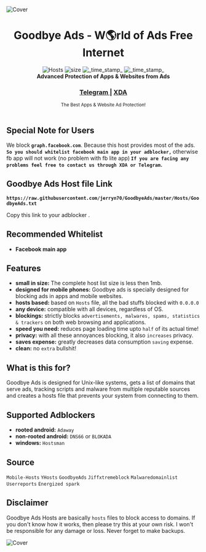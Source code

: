 ![Cover](http://i.imgur.com/k5kuhMB.jpg)

<h1 align="center">Goodbye Ads - W🌎rld of Ads Free Internet</h1> 

<div align="center">
  <!-- Hosts -->
    <img src="https://img.shields.io/badge/Hosts-38k-ff69b4.svg?longCache=true&style=flat-square"
      alt="Hosts" />
  <!-- Size -->
    <img src="https://img.shields.io/badge/Size-989kb-blue.svg?longCache=true&style=flat-square"
      alt="size" />
  <!-- Last Updated -->
    <img src="https://img.shields.io/badge/Updated-Aug 21, 2018-orange.svg?longCache=true&style=flat-square"
      alt="_time_stamp_" />
  <!-- Status -->
    <img src="https://img.shields.io/badge/Status-Stable-green.svg?longCache=true&style=flat-square"
      alt="_time_stamp_" />
</div>

<div align="center">
  <strong>Advanced Protection of Apps & Websites from Ads</strong>
</div>

<div align="center">
  <h3>
    <a href="https://t.me/GoodbyeAds">
      Telegram
    </a>
    <span> | </span>
    <a href="https://forum.xda-developers.com/android/software-hacking/goodbye-ads-advanced-protection-ads-ad-t3827269">
      XDA
    </a>
  </h3>
</div>

<div align="center">
  <sub>The Best Apps & Website Ad Protection!</div>
  </br>
 

## Special Note for Users

 We block<strong> `graph.facebook.com`</strong>. Because this host provides most of the ads. <strong>`So you should whitelist facebook main app in your adblocker,` </strong>otherwise fb app will not work (no problem with fb lite app)<strong> `If you are facing any problems feel free to contact us through XDA or Telegram`.</strong>

## Goodbye Ads Host file Link

<strong>`https://raw.githubusercontent.com/jerryn70/GoodbyeAds/master/Hosts/GoodbyeAds.txt`</strong>

Copy this link to your adblocker .

## Recommended Whitelist

- __Facebook main app__
 
## Features

- __small in size:__ The complete host list size is less then 1mb.
- __designed for mobile phones:__ Goodbye ads is specially designed for blocking ads in apps and mobile websites.
- __hosts based:__ based on `Hosts` file, all the bad stuffs blocked with `0.0.0.0`
- __any device:__ compatible with all devices, regardless of OS.
- __blockings:__ strictly blocks `advertisements, malwares, spams, statistics & trackers` on both web browsing and applications.
- __speed you need:__ reduces page loading time upto `half` of its actual time!
- __privacy:__ with all these annoyances blocking, it also `increases` privacy.
- __saves expense:__ greatly decreases data consumption `saving` expense.
- __clean:__ no `extra` bullshit! 

## What is this for?

 Goodbye Ads is designed for Unix-like systems, gets a list of domains that serve ads, tracking scripts and malware from multiple reputable sources and creates a hosts file that prevents your system from connecting to them.

## Supported Adblockers

- __rooted android:__ `Adaway`
- __non-rooted android:__ `DNS66` or `BLOKADA`
- __windows:__ `Hostsman`

## Source
`Mobile-Hosts`
`YHosts`
`GoodbyeAds`
`Jiffxtremeblock`
`Malwaredomainlist`
`Userreports`
`Energized spark`


## Disclaimer

Goodbye Ads Hosts are basically `hosts` files to block access to domains. If you don't know how it works, then please try this at your own risk. I won't be responsible for any damage or loss. Never forget to make backups.


![Cover](http://i.imgur.com/o2ikHsU.jpg)
